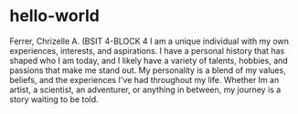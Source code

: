 # hello-world
Ferrer, Chrizelle A. (BSIT 4-BLOCK 4
I am a unique individual with my own experiences, interests, and aspirations. I have a personal history that has shaped who I am today, and I likely have a variety of talents, hobbies, and passions that make me stand out. My personality is a blend of my values, beliefs, and the experiences I've had throughout my life. Whether Im an artist, a scientist, an adventurer, or anything in between, my journey is a story waiting to be told.
